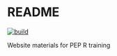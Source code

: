 
# README

[![build](https://github.com/tbep-tech/pep-r-training/workflows/build/badge.svg)](https://github.com/tbep-tech/pep-r-training/actions)

Website materials for PEP R training